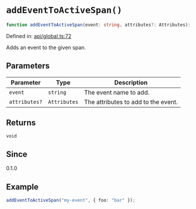# `addEventToActiveSpan()`

```ts
function addEventToActiveSpan(event: string, attributes?: Attributes): void;
```

Defined in: [api/global.ts:72](https://github.com/adobe/aio-lib-telemetry/blob/8f52cfa8868b711535e2b8726ef8da98982edbdf/source/api/global.ts#L72)

Adds an event to the given span.

## Parameters

| Parameter     | Type         | Description                         |
| ------------- | ------------ | ----------------------------------- |
| `event`       | `string`     | The event name to add.              |
| `attributes?` | `Attributes` | The attributes to add to the event. |

## Returns

`void`

## Since

0.1.0

## Example

```ts
addEventToActiveSpan("my-event", { foo: "bar" });
```
